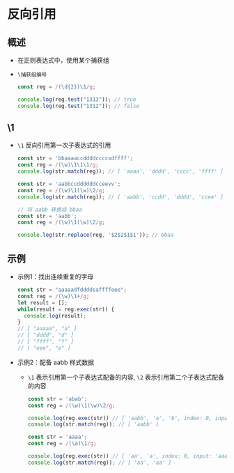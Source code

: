 # 反向引用

## 概述

- 在正则表达式中，使用某个捕获组

- `\捕获组编号`

    ```js
    const reg = /(\d{2})\1/g;

    console.log(reg.test("1313")); // true
    console.log(reg.test("1312")); // false
    ```

## \1

- `\1` 反向引用第一次子表达式的引用

    ```js
    const str = 'bbaaaaccddddccccsdffff';
    const reg = /(\w)\1\1\1/g;
    console.log(str.match(reg)); // [ 'aaaa', 'dddd', 'cccc', 'ffff' ]
    ```

    ```js
    const str = 'aabbccddddddcceevv';
    const reg = /(\w)\1(\w)\2/g;
    console.log(str.match(reg)); // [ 'aabb', 'ccdd', 'dddd', 'ccee' ]
    ```

    ```js
    // 将 aabb 转换成 bbaa
    const str = 'aabb';
    const reg = /(\w)\1(\w)\2/g;

    console.log(str.replace(reg, '$2$2$1$1')); // bbaa
    ```

## 示例

- 示例1：找出连续重复的字母

    ```js
    const str = "aaaaadfddddsaffffeee";
    const reg = /(\w)\1+/g;
    let result = [];
    while(result = reg.exec(str)) {
      console.log(result);
    }
    // [ "aaaaa", "a" ]
    // [ "dddd", "d" ]
    // [ "ffff", "f" ]
    // [ "eee", "e" ]
    ```

- 示例2：配备 aabb 样式数据

  - `\1` 表示引用第一个子表达式配备的内容, `\2` 表示引用第二个子表达式配备的内容

    ```js
    const str = 'abab';
    const reg = /(\w)\1(\w)\2/g;

    console.log(reg.exec(str)) // [ 'aabb', 'a', 'b', index: 0, input: 'aabbabcd' ]
    console.log(str.match(reg)); // [ 'aabb' ]
    ```

    ```js
    const str = 'aaaa';
    const reg = /(\a)\1/g;

    console.log(reg.exec(str)) // [ 'aa', 'a', index: 0, input: 'aaaa' ]
    console.log(str.match(reg)); // [ 'aa', 'aa' ]
    ```
